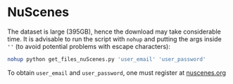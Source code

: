 # NuScenes

The dataset is large (395GB), hence the download may take considerable time. It is advisable to run the script with `nohup` and putting the args inside `''` (to avoid potential problems with escape characters):

```bash
nohup python get_files_nuScenes.py 'user_email' 'user_password'
```

To obtain `user_email` and `user_password`, one must register at [nuscenes.org](https://www.nuscenes.org/nuscenes)